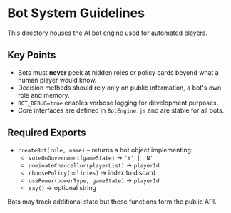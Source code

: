 # Bot System Guidelines

This directory houses the AI bot engine used for automated players.

## Key Points
- Bots must **never** peek at hidden roles or policy cards beyond what a human player would know.
- Decision methods should rely only on public information, a bot's own role and memory.
- `BOT_DEBUG=true` enables verbose logging for development purposes.
- Core interfaces are defined in `BotEngine.js` and are stable for all bots.

## Required Exports
- `createBot(role, name)` – returns a bot object implementing:
  - `voteOnGovernment(gameState)` → `'Y' | 'N'`
  - `nominateChancellor(playerList)` → `playerId`
  - `choosePolicy(policies)` → index to discard
  - `usePower(powerType, gameState)` → `playerId`
  - `say()` → optional string

Bots may track additional state but these functions form the public API.
